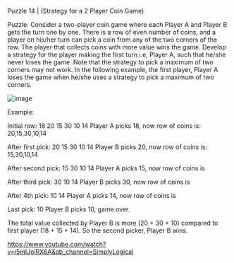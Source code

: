 Puzzle 14 | (Strategy for a 2 Player Coin Game)

Puzzle: Consider a two-player coin game where each Player A and Player B gets the turn one by one. There is a row of even number of coins, and a player on his/her turn can pick a coin from any of the two corners of the row.  The player that collects coins with more value wins the game. Develop a strategy for the player making the first turn i.e, Player A, such that he/she never loses the game. Note that the strategy to pick a maximum of two corners may not work. In the following example, the first player, Player A loses the game when he/she uses a strategy to pick a maximum of two corners. 

![image](https://github.com/user-attachments/assets/fb27a48d-8806-4110-b18b-59e0711d4b13)


 Example:

 Initial row:  18 20 15 30 10 14
Player A picks 18, now row of coins is: 20,15,30,10,14

After first pick:  20 15 30 10 14
Player B picks 20, now row of coins is: 15,30,10,14

After second pick:  15 30 10 14
Player A picks 15, now row of coins is

After third pick:  30 10 14
Player B picks 30, now row of coins is

After 4th pick:  10 14
Player A picks 14, now row of coins is

Last pick:  10 
Player B picks 10, game over.

The total value collected by Player B is more (20 + 
30 + 10) compared to first player (18 + 15 + 14).
So the second picker, Player B wins. 

https://www.youtube.com/watch?v=i5mIJoiRX6A&ab_channel=SimplyLogical
